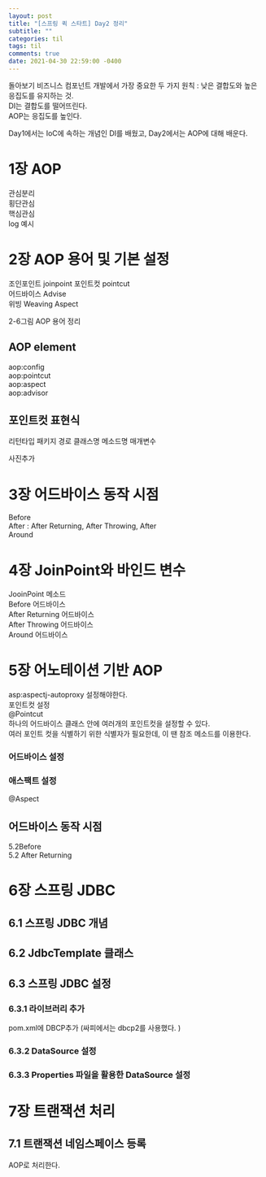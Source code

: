 ```yaml
---
layout: post
title: "[스프링 퀵 스타트] Day2 정리"
subtitle: ""
categories: til
tags: til
comments: true
date: 2021-04-30 22:59:00 -0400
---
```


돌아보기 
비즈니스 컴포넌트 개발에서 가장 중요한 두 가지 원칙 : 낮은 결합도와 높은 응집도를 유지하는 것.  
DI는 결합도를 떨어뜨린다.  
AOP는 응집도를 높인다.  

Day1에서는 IoC에 속하는 개념인 DI를 배웠고, Day2에서는 AOP에 대해 배운다.  

# 1장 AOP
관심분리  
횡단관심  
핵심관심  
log 예시

# 2장 AOP 용어 및 기본 설정  
조인포인트  joinpoint 
포인트컷  pointcut  
어드바이스  Advise  
위빙  Weaving 
Aspect  

2-6그림 AOP 용어 정리  

## AOP element  
aop:config  
aop:pointcut  
aop:aspect  
aop:advisor  

## 포인트컷 표현식  
리턴타입 패키지 경로 클래스명 메소드명 매개변수 

사진추가

# 3장 어드바이스 동작 시점  
Before  
After : After Returning, After Throwing, After  
Around  

# 4장 JoinPoint와 바인드 변수  
JooinPoint 메소드  
Before 어드바이스  
After Returning 어드바이스  
After Throwing 어드바이스  
Around 어드바이스  

# 5장 어노테이션 기반 AOP  
asp:aspectj-autoproxy 설정해야한다.  
포인트컷 설정  
@Pointcut  
하나의 어드바이스 클래스 안에 여러개의 포인트컷을 설정할 수 있다.  
여러 포인트 컷을 식별하기 위한 식별자가 필요한데, 이 땐 참조 메소드를 이용한다.  
### 어드바이스 설정
### 애스팩트 설정  
@Aspect  
## 어드바이스 동작 시점  
5.2Before  
5.2 After Returning  


# 6장 스프링 JDBC  
## 6.1 스프링 JDBC 개념  
## 6.2 JdbcTemplate 클래스
## 6.3 스프링 JDBC 설정
### 6.3.1 라이브러리 추가
pom.xml에 DBCP추가 (싸피에서는 dbcp2를 사용했다.  )  
### 6.3.2 DataSource 설정  
### 6.3.3 Properties 파일을 활용한 DataSource 설정  

# 7장 트랜잭션 처리  
## 7.1 트랜잭션 네임스페이스 등록  
AOP로 처리한다.  
